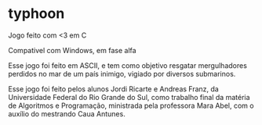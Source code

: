 # typhoon
Jogo feito com &lt;3 em C

Compativel com Windows, em fase alfa

Esse jogo foi feito em ASCII, e tem como objetivo resgatar mergulhadores perdidos no mar de um país inimigo, vigiado por diversos submarinos. 

Esse jogo foi feito pelos alunos Jordi Ricarte e Andreas Franz, da Universidade Federal do Rio Grande do Sul, como trabalho final da matéria de Algoritmos e Programação, ministrada pela professora Mara Abel, com o auxílio do mestrando Caua Antunes.

